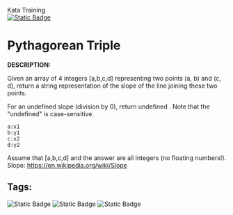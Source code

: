 Kata Training <br>
[![Static Badge](https://img.shields.io/badge/8kyu%20-%20black?style=flat&logo=codewars&labelColor=B1361E&color=black)](Javascript/8kyu)

# Pythagorean Triple

**DESCRIPTION:**

Given an array of 4 integers
[a,b,c,d] representing two points (a, b) and (c, d), return a string representation of the slope of the line joining these two points.

For an undefined slope (division by 0), return  undefined . Note that the "undefined" is case-sensitive.

```
a:x1
b:y1
c:x2
d:y2
```

Assume that [a,b,c,d] and the answer are all integers (no floating numbers!). Slope: https://en.wikipedia.org/wiki/Slope

## Tags:

![Static Badge](https://img.shields.io/badge/fundamentals%20-%20purple?style=plastic) ![Static Badge](https://img.shields.io/badge/mathematics%20-%20royalblue?style=plastic) ![Static Badge](https://img.shields.io/badge/algebra%20-%20gold?style=plastic) 